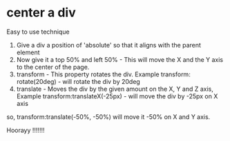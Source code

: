 # center a div

Easy to use technique

1. Give a div a position of 'absolute' so that it aligns with the parent element
2. Now give it a top 50% and left 50% - This will move the X and the Y axis to the center of the page.
3. transform -  This property rotates the div. Example transform: rotate(20deg) - will rotate the div by 20deg
4. translate - Moves the div by the given amount on the X, Y and Z axis, Example transform:translateX(-25px) - will move the div by -25px on X axis

so,  transform:translate(-50%, -50%) will move it -50% on X and Y axis.

Hoorayy !!!!!!!
